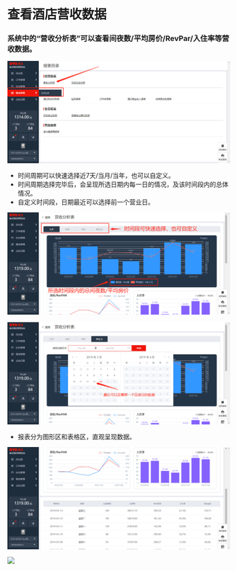 # 查看酒店营收数据

### 系统中的“营收分析表”可以查看间夜数/平均房价/RevPar/入住率等营收数据。

![](../../../.gitbook/assets/image%20%28147%29.png)

* 时间周期可以快速选择近7天/当月/当年，也可以自定义。 
* 时间周期选择完毕后，会呈现所选日期内每一日的情况，及该时间段内的总体情况。 
* 自定义时间段，日期最近可以选择前一个营业日。

![](../../../.gitbook/assets/image%20%28872%29.png)

![](../../../.gitbook/assets/image%20%28371%29.png)

* 报表分为图形区和表格区，直观呈现数据。

![](../../../.gitbook/assets/image%20%28529%29.png)

![](https://uploader.shimo.im/f/eufzZCdoLaI108MW.png!thumbnail)



